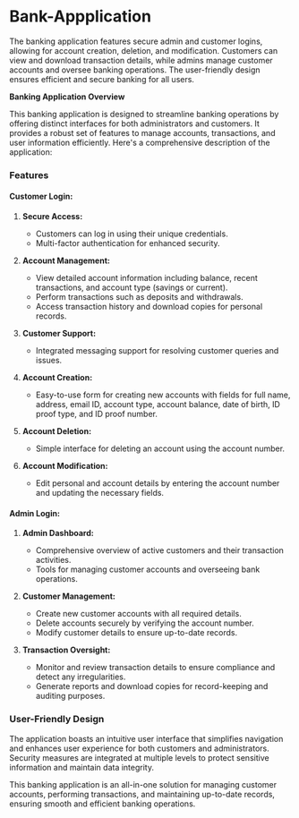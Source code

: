 # Bank-Appplication
The banking application features secure admin and customer logins, allowing for account creation, deletion, and modification. Customers can view and download transaction details, while admins manage customer accounts and oversee banking operations. The user-friendly design ensures efficient and secure banking for all users.



**Banking Application Overview**

This banking application is designed to streamline banking operations by offering distinct interfaces for both administrators and customers. It provides a robust set of features to manage accounts, transactions, and user information efficiently. Here's a comprehensive description of the application:

### Features

#### **Customer Login:**
1. **Secure Access:**
   - Customers can log in using their unique credentials.
   - Multi-factor authentication for enhanced security.

2. **Account Management:**
   - View detailed account information including balance, recent transactions, and account type (savings or current).
   - Perform transactions such as deposits and withdrawals.
   - Access transaction history and download copies for personal records.

3. **Customer Support:**
   - Integrated messaging support for resolving customer queries and issues.

4. **Account Creation:**
   - Easy-to-use form for creating new accounts with fields for full name, address, email ID, account type, account balance, date of birth, ID proof type, and ID proof number.

5. **Account Deletion:**
   - Simple interface for deleting an account using the account number.

6. **Account Modification:**
   - Edit personal and account details by entering the account number and updating the necessary fields.

#### **Admin Login:**
1. **Admin Dashboard:**
   - Comprehensive overview of active customers and their transaction activities.
   - Tools for managing customer accounts and overseeing bank operations.

2. **Customer Management:**
   - Create new customer accounts with all required details.
   - Delete accounts securely by verifying the account number.
   - Modify customer details to ensure up-to-date records.

3. **Transaction Oversight:**
   - Monitor and review transaction details to ensure compliance and detect any irregularities.
   - Generate reports and download copies for record-keeping and auditing purposes.

### User-Friendly Design

The application boasts an intuitive user interface that simplifies navigation and enhances user experience for both customers and administrators. Security measures are integrated at multiple levels to protect sensitive information and maintain data integrity.

This banking application is an all-in-one solution for managing customer accounts, performing transactions, and maintaining up-to-date records, ensuring smooth and efficient banking operations.
